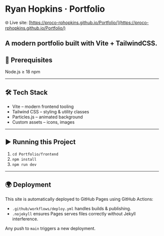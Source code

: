 # Ryan Hopkins · Portfolio

🌐 Live site: [https://proco-rphopkins.github.io/Portfolio/](https://proco-rphopkins.github.io/Portfolio/)

A modern portfolio built with Vite + TailwindCSS.
---

## 🚀 Prerequisites

Node.js ≥ 18
npm

---

## 🛠️ Tech Stack

* Vite – modern frontend tooling
* Tailwind CSS – styling & utility classes
* Particles.js – animated background
* Custom assets – icons, images

---

## ▶️ Running this Project

1. `cd Portfolio/frontend`
2. `npm install`
3. `npm run dev`

---

## 🌍 Deployment

This site is automatically deployed to GitHub Pages using GitHub Actions:
* `.github/workflows/deploy.yml` handles builds & publishing.
* `.nojekyll` ensures Pages serves files correctly without Jekyll interference.

Any push to `main` triggers a new deployment.
